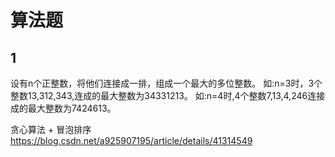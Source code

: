 # 算法题

## 1
设有n个正整数，将他们连接成一排，组成一个最大的多位整数。
如:n=3时，3个整数13,312,343,连成的最大整数为34331213。
如:n=4时,4个整数7,13,4,246连接成的最大整数为7424613。

贪心算法 + 冒泡排序
https://blog.csdn.net/a925907195/article/details/41314549


